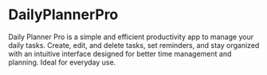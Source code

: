 # DailyPlannerPro
Daily Planner Pro is a simple and efficient productivity app to manage your daily tasks. Create, edit, and delete tasks, set reminders, and stay organized with an intuitive interface designed for better time management and planning. Ideal for everyday use.
